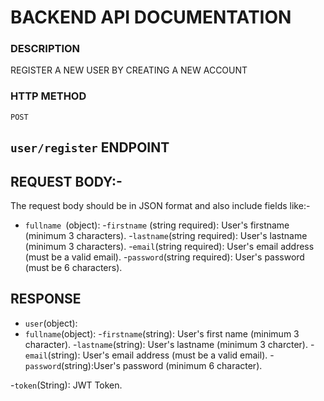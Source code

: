 # BACKEND API DOCUMENTATION



### DESCRIPTION

REGISTER A NEW USER BY CREATING A NEW ACCOUNT

### HTTP METHOD

`POST`

##  `user/register` ENDPOINT


## REQUEST BODY:-

The request body should be in  JSON format and also include fields like:-
- `fullname `(object):
 -`firstname` (string required): User's firstname (minimum 3 characters).
 -`lastname`(string required): User's lastname (minimum 3 characters).
-`email`(string required): User's email address (must be a valid email).
-`password`(string required): User's password (must be 6 characters).


## RESPONSE 

- `user`(object):
 - `fullname`(object):
   -`firstname`(string): User's first name (minimum 3 character). 
   -`lastname`(string): User's lastname (minimum 3 charcter).
-`email`(string): User's email address (must be a valid email).
-`password`(string):User's password (minimum 6 character).

-`token`(String): JWT Token.